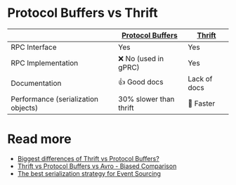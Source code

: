 
# Protocol Buffers vs Thrift

|                                     | [Protocol Buffers](../ProtocolBuffers.md) | [Thrift](../Thrift.md) |
|-------------------------------------|-------------------------------------------|------------------------|
| RPC Interface                       | Yes                                       | Yes                    |
| RPC Implementation                  | :x: No (used in gPRC)                     | Yes                    |
| Documentation                       | :+1: Good docs                            | Lack of docs           |
| Performance (serialization objects) | 30% slower than thrift                    | :rocket: Faster        |

# Read more
- [Biggest differences of Thrift vs Protocol Buffers?](https://stackoverflow.com/questions/69316/biggest-differences-of-thrift-vs-protocol-buffers)
- [Thrift vs Protocol Buffers vs Avro - Biased Comparison](https://www.slideshare.net/IgorAnishchenko/pb-vs-thrift-vs-avro)
- [The best serialization strategy for Event Sourcing](https://blog.softwaremill.com/the-best-serialization-strategy-for-event-sourcing-9321c299632b)